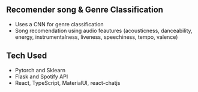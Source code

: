 ## Recomender song & Genre Classification

- Uses a CNN for genre classification
- Song recomendation using audio feautures (acousticness, danceability, energy,
  instrumentalness, liveness, speechiness, tempo, valence)

## Tech Used

- Pytorch and Sklearn
- Flask and Spotify API
- React, TypeScript, MaterialUI, react-chatjs
